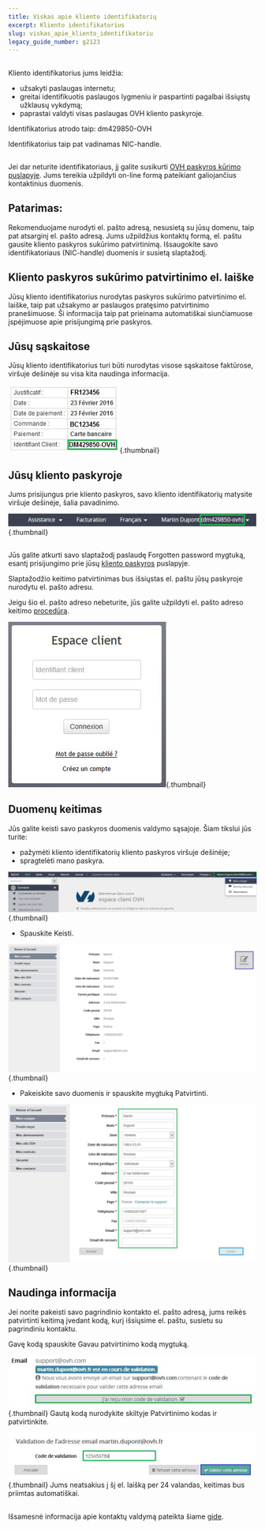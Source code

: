 ```yaml
---
title: Viskas apie kliento identifikatorių
excerpt: Kliento identifikatorius
slug: viskas_apie_kliento_identifikatoriu
legacy_guide_number: g2123
---
```



## 
Kliento identifikatorius jums leidžia:


- užsakyti paslaugas internetu;
- greitai identifikuotis paslaugos lygmeniu ir paspartinti pagalbai išsiųstų užklausų vykdymą;
- paprastai valdyti visas paslaugas OVH kliento paskyroje.


Identifikatorius atrodo taip: dm429850-OVH

Identifikatorius taip pat vadinamas NIC-handle.


## 
Jei dar neturite identifikatoriaus, jį galite susikurti [OVH paskyros kūrimo puslapyje](https://www.ovh.lt/pagalba/new_nic.xml). Jums tereikia užpildyti on-line formą pateikiant galiojančius kontaktinius duomenis.

## Patarimas:
Rekomenduojame nurodyti el. pašto adresą, nesusietą su jūsų domenu, taip pat atsarginį el. pašto adresą.
Jums užpildžius kontaktų formą, el. paštu gausite kliento paskyros sukūrimo patvirtinimą. Išsaugokite savo identifikatoriaus (NIC-handle) duomenis ir susietą slaptažodį.


## Kliento paskyros sukūrimo patvirtinimo el. laiške
Jūsų kliento identifikatorius nurodytas paskyros sukūrimo patvirtinimo el. laiške, taip pat užsakymo ar paslaugos pratęsimo patvirtinimo pranešimuose. Ši informacija taip pat prieinama automatiškai siunčiamuose įspėjimuose apie prisijungimą prie paskyros.


## Jūsų sąskaitose
Jūsų kliento identifikatorius turi būti nurodytas visose sąskaitose faktūrose, viršuje dešinėje su visa kita naudinga informacija.

![](images/3948.png){.thumbnail}


## Jūsų kliento paskyroje
Jums prisijungus prie kliento paskyros, savo kliento identifikatorių matysite viršuje dešinėje, šalia pavadinimo.

![](images/3949.png){.thumbnail}


## 
Jūs galite atkurti savo slaptažodį paslaudę Forgotten password mygtuką, esantį prisijungimo prie jūsų [kliento paskyros](https://www.ovh.com/manager/web/login/) puslapyje.

Slaptažodžio keitimo patvirtinimas bus išsiųstas el. paštu jūsų paskyroje nurodytu el. pašto adresu.

Jeigu šio el. pašto adreso nebeturite, jūs galite užpildyti el. pašto adreso keitimo [procedūrą](https://www.ovh.lt/cgi-bin/lt/procedure/procedureChangeEmail.cgi).

![](images/3936.png){.thumbnail}


## Duomenų keitimas
Jūs galite keisti savo paskyros duomenis valdymo sąsajoje. Šiam tikslui jūs turite:


- pažymėti kliento identifikatorių kliento paskyros viršuje dešinėje;
- spragtelėti mano paskyra.



![](images/3953.png){.thumbnail}

- Spauskite Keisti.



![](images/3954.png){.thumbnail}

- Pakeiskite savo duomenis ir spauskite mygtuką Patvirtinti.



![](images/3955.png){.thumbnail}


## Naudinga informacija
Jei norite pakeisti savo pagrindinio kontakto el. pašto adresą, jums reikės patvirtinti keitimą įvedant kodą, kurį išsiųsime el. paštu, susietu su pagrindiniu kontaktu.

Gavę kodą spauskite Gavau patvirtinimo kodą mygtuką.

![](images/3956.png){.thumbnail}
Gautą kodą nurodykite skiltyje Patvirtinimo kodas ir patvirtinkite.

![](images/3957.png){.thumbnail}
Jums neatsakius į šį el. laišką per 24 valandas, keitimas bus priimtas automatiškai.


## 
Išsamesnė informacija apie kontaktų valdymą pateikta šiame [gide](https://www.ovh.lt/g1858.kontaktu-valdymas).


